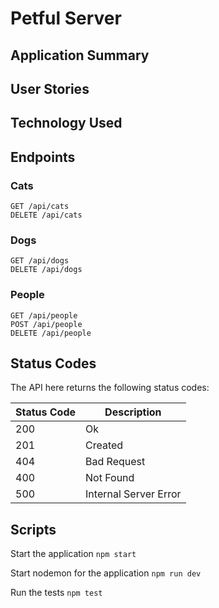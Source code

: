 # Petful Server

## Application Summary

## User Stories 


## Technology Used

## Endpoints

### Cats
```GET /api/cats```<br/>
```DELETE /api/cats```

### Dogs
```GET /api/dogs```<br/>
```DELETE /api/dogs```

### People
```GET /api/people```<br/>
```POST /api/people```<br/>
```DELETE /api/people```

## Status Codes
The API here returns the following status codes:

| Status Code  | Description |
| ------------- | ------------- |
| 200  | Ok  |
| 201  | Created  |
| 404  | Bad Request  |
| 400  | Not Found  |
| 500  | Internal Server Error  |

## Scripts

Start the application `npm start`

Start nodemon for the application `npm run dev`

Run the tests `npm test`